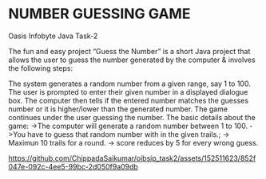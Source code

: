 # NUMBER GUESSING GAME
Oasis Infobyte Java Task-2

The fun and easy project “Guess the Number” is a short Java project that allows the user to guess the number generated by the computer & involves the following steps:

The system generates a random number from a given range, say 1 to 100. The user is prompted to enter their given number in a displayed dialogue box. The computer then tells if the entered number matches the guesses number or it is higher/lower than the generated number. The game continues under the user guessing the number.
The basic details about the game:
->The computer will generate a random number between 1 to 100.
->You have to guess that random number with in the given trails.;
-> Maximun 10 trails for a round.
-> score reduces by 5 for every wrong guess. 





https://github.com/ChippadaSaikumar/oibsip_task2/assets/152511623/852f047e-092c-4ee5-99bc-2d050f9a09db

